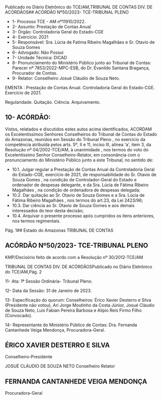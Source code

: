 Publicado  no  Diário  Eletrônico do TCE/AM,TRIBUNAL DE CONTAS DIV. DE ACÓRDÃOS## ACÓRDÃO Nº50/2023- TCE-TRIBUNAL PLENO

- 1- Processo TCE - AM nº11910/2022.
- 2- Assunto: Prestação de Contas Anual
- 3- Órgão: Controladoria Geral do Estado-CGE
- 4- Exercício: 2021
- 5- Responsável: Sra. Lúcia de Fatima Ribeiro Magalhães  e Sr. Otavio de Souza Gomes
- 6- Advogado: Não Possui
- 7- Unidade Técnica: DICAD
- 8- Pronunciamento  do  Ministério  Público  junto  ao  Tribunal  de  Contas: Parecer  nº 7853/2022-MPC-ESB, do Dr. Evanildo Santana Bragança, Procurador de Contas.
- 9- Relator: Conselheiro Josué Cláudio de Souza Neto.

EMENTA : Prestação de Contas Anual. Controladoria  Geral  do  Estado-CGE.  Exercício  de 2021.

Regularidade. Quitação. Ciência. Arquivamento.

## 10-  ACÓRDÃO:

Vistos, relatados e discutidos estes autos acima identificados, ACORDAM os Excelentíssimos Senhores Conselheiros do Tribunal de Contas do Estado do Amazonas, reunidos em Sessão do Tribunal Pleno , no exercício da competência atribuída pelos arts. 5º, II e 11, inciso III, alínea 'a', item 3, da Resolução  nº  04/2002-TCE/AM, à unanimidade , nos  termos  do  voto  do  Excelentíssimo  Senhor  Conselheiro-Relator, em consonância com  o  pronunciamento  do  Ministério  Público  junto  a  este  Tribunal,  no sentido de:

- 10.1. Julgar regular a Prestação de Contas Anual da Controladoria Geral do Estado-CGE, exercício de 2021, de responsabilidade do Sr. Otavio de Souza  Gomes , na condição de Controlador-Geral do Estado e ordenador de despesas delegante, e da Sra. Lúcia de Fátima Ribeiro Magalhães , na condição de ordenadora de despesas delegada;
- 10.2. Dar  quitação ao Sr.  Otavio  de  Souza  Gomes e  a Sra. Lúcia  de Fátima Ribeiro Magalhães , nos termos do art.23, da Lei 2423/96;
- 10.3. Dar ciência ao Sr. Otavio de Souza Gomes e aos demais interessados do teor desta decisão;
- 10.4. Arquivar o presente processo após cumpridos os itens anteriores, nos termos regimentais.

Pág. 1## Estado do Amazonas TRIBUNAL DE CONTAS

## ACÓRDÃO Nº50/2023- TCE-TRIBUNAL PLENO

KMP/Decisório feito de acordo com a Resolução nº 30/2012-TCE/AM

TRIBUNAL DE CONTAS DIV. DE ACÓRDÃOSPublicado  no  Diário  Eletrônico do TCE/AM,Pág. 2

11-  Ata: 1ª Sessão Ordinária- Tribunal Pleno.

12-  Data da Sessão: 31 de Janeiro de 2023.

13-  Especificação do quorum: Conselheiros: Érico Xavier Desterro e Silva (Presidente não votou), Ari Jorge Moutinho da Costa Júnior, Josué Cláudio de Souza Neto, Luis Fabian Pereira Barbosa e Alípio Reis Firmo Filho (Convocado).

14-  Representante do Ministério Público de Contas: Dra. Fernanda Cantanhede Veiga Mendonça, Procuradora-Geral.

## ÉRICO XAVIER DESTERRO E SILVA

Conselheiro-Presidente

JOSUÉ CLÁUDIO DE SOUZA NETO Conselheiro Relator

## FERNANDA CANTANHEDE VEIGA MENDONÇA

Procuradora-Geral